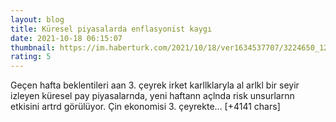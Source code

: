 ```yaml
--- 
layout: blog
title: Küresel piyasalarda enflasyonist kaygı
date: 2021-10-18 06:15:07
thumbnail: https://im.haberturk.com/2021/10/18/ver1634537707/3224650_1200x627.jpg
rating: 5
---
```

Geçen hafta beklentileri aan 3. çeyrek irket karllklaryla al arlkl bir seyir izleyen küresel pay piyasalarnda, yeni haftann açlnda risk unsurlarnn etkisini artrd görülüyor.
Çin ekonomisi 3. çeyrekte… [+4141 chars]